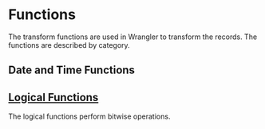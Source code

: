 # Functions

The transform functions are used in Wrangler to transform the records. The functions are described by category.

## Date and Time Functions

## [Logical Functions](Logical.md)
The logical functions perform bitwise operations.
